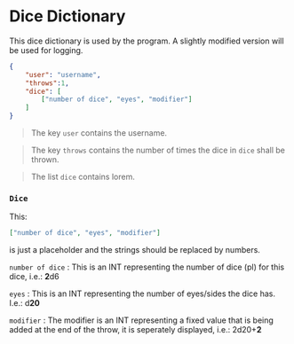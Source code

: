 # Dice Dictionary

This dice dictionary is used by the program.
A slightly modified version will be used for logging.
```json
{
    "user": "username",
    "throws":1,
    "dice": [
        ["number of dice", "eyes", "modifier"]
    ]
}
```

> The key `user` contains the username.

> The key `throws` contains the number of times the dice in `dice` shall be thrown.

> The list `dice` contains lorem.

### `Dice`
This:
```json
["number of dice", "eyes", "modifier"]
```
is just a placeholder and the strings should be replaced by
numbers.

`number of dice` : This is an INT representing the number of dice (pl) for this dice, i.e.: **2**d6

`eyes` : This is an INT representing the number of eyes/sides the dice has. I.e.: d**20**

`modifier` : The modifier is an INT representing a fixed value that is being added at the end of the throw, it is seperately displayed, i.e.: 2d20+**2**
